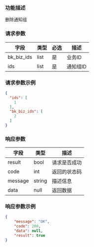 ### 功能描述

删除通知组


### 请求参数

| 字段         | 类型 | 必选 | 描述   |
|------------| ---- | ---- |------|
| bk_biz_ids | list | 是   | 业务ID |
| ids        | list | 是   | 通知组ID |

### 请求参数示例

```json
{
  "ids": [
    1
  ],
  "bk_biz_ids": [
    2
  ]
}
```

### 响应参数

| 字段    | 类型   | 描述         |
| ------- | ------ | ------------ |
| result  | bool   | 请求是否成功 |
| code    | int    | 返回的状态码 |
| message | string | 描述信息     |
| data    | null   | 返回数据     |

### 响应参数示例

```json
{
    "message": "OK",
    "code": 200,
    "data": null,
    "result": true
}
```
